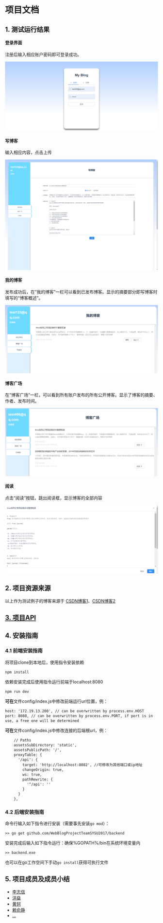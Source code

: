 # 项目文档

## 1. 测试运行结果

#### 登录界面

注册后输入相应账户密码即可登录成功。

![0.PNG](https://github.com/WebBlogProjectTeamSYSU2017/Info/blob/master/pics/0.PNG?raw=true)

#### 写博客

输入相应内容，点击上传

![1.png](https://github.com/WebBlogProjectTeamSYSU2017/Info/blob/master/pics/1.png?raw=true)

#### 我的博客

发布成功后，在“我的博客”一栏可以看到已发布博客。显示的摘要部分即写博客时填写的“博客概述”。

![2.PNG](https://github.com/WebBlogProjectTeamSYSU2017/Info/blob/master/pics/2.PNG?raw=true)

#### 博客广场

在“博客广场”一栏，可以看到所有账户发布的所有公开博客。显示了博客的摘要、作者、发布时间。

![5.PNG](https://github.com/WebBlogProjectTeamSYSU2017/Info/blob/master/pics/5.PNG?raw=true)

#### 阅读

点击“阅读”按钮，跳出阅读框，显示博客的全部内容

![6.PNG](https://github.com/WebBlogProjectTeamSYSU2017/Info/blob/master/pics/6.PNG?raw=true)



## 2. 项目资源来源

以上作为测试例子的博客来源于 [CSDN博客1](https://blog.csdn.net/u014427391/article/details/102785219)、[CSDN博客2](https://blog.csdn.net/csdnnews/article/details/103097703)



## [3. 项目API](./大作业API.md)



## 4. 安装指南

### 4.1 前端安装指南

将项目clone到本地后，使用指令安装依赖
```
npm install
```
依赖安装完成后使用指令运行前端于localhost:8080
```
npm run dev
```
**可在**文件config/index.js中修改前端运行url位置，例：

```
host: '172.19.13.200', // can be overwritten by process.env.HOST
port: 8080, // can be overwritten by process.env.PORT, if port is in use, a free one will be determined
```
**可在**文件config/index.js中修改连接的后端根url，例：
```
    // Paths
    assetsSubDirectory: 'static',
    assetsPublicPath: '/',
    proxyTable: {
      '/api': {
        target: 'http://localhost:8082', //可修改为其他端口或ip地址
        changeOrigin: true,
        ws: true,
        pathRewrite: {
          '^/api': ''
        }
      }
    },
```

### 4.2 后端安装指南

命令行输入如下指令进行安装（需要事先安装`go mod`）：

```
>> go get github.com/WebBlogProjectTeamSYSU2017/backend
```

安装完成后输入如下指令运行：确保%GOPATH%/bin在系统环境变量内

```
>> backend.exe
```

也可以在go工作空间下手动`go install`获得可执行文件

## 5. 项目成员及成员小结
- [李志信](./李志信.md)
- [洪燊](./洪燊.md)
- [黄轲](./黄轲.md)
- [赖俞静](./赖俞静.md)
- [...]()
